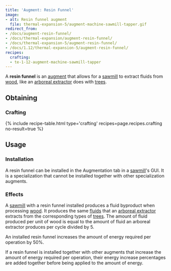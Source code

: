```yaml
---
title: 'Augment: Resin Funnel'
image:
- alt: Resin funnel augment
  file: thermal-expansion-5/augment-machine-sawmill-tapper.gif
redirect_from:
- /docs/augment-resin-funnel/
- /docs/thermal-expansion/augment-resin-funnel/
- /docs/thermal-expansion-5/augment-resin-funnel/
- /docs/1.12/thermal-expansion-5/augment-resin-funnel/
recipes:
  crafting:
  - te-1-12-augment-machine-sawmill-tapper
---
```


A **resin funnel** is an [augment](../augments/) that allows for a
[sawmill](../sawmill/) to extract fluids from
[wood](https://minecraft.wiki/w/Wood), like an [arboreal
extractor](../arboreal-extractor/) does with
[trees](https://minecraft.wiki/w/Tree).


Obtaining
---------

### Crafting
{% include recipe-table.html type='crafting' recipes=page.recipes.crafting no-result=true %}


Usage
-----

### Installation
A resin funnel can be installed in the Augmentation tab in a
[sawmill](../sawmill/)'s GUI. It is a specialization that cannot be installed
together with other specialization augments.

### Effects
A [sawmill](../sawmill/) with a resin funnel installed produces a fluid
byproduct when processing [wood](https://minecraft.wiki/w/Wood). It
produces the same [fluids](../arboreal-extractor/#products) that an [arboreal
extractor](../arboreal-extractor/) extracts from the corresponding types of
[trees](https://minecraft.wiki/w/Tree). The amount of fluid produced per
unit of wood is equal to the amount of fluid an arboreal extractor produces per
cycle divided by 5.

An installed resin funnel increases the amount of energy required per operation
by 50%.

If a resin funnel is installed together with other augments that increase the
amount of energy required per operation, their energy increase percentages are
added together before being applied to the amount of energy.

